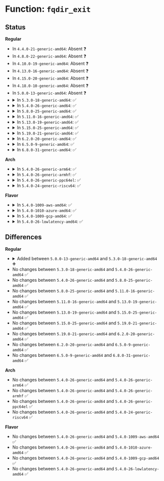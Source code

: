 # Function: <code>fqdir_exit</code>

## Status
<b>Regular</b>
<ul>
<li>
In <code>4.4.0-21-generic-amd64</code>: Absent ❓
</li>
<li>
In <code>4.8.0-22-generic-amd64</code>: Absent ❓
</li>
<li>
In <code>4.10.0-19-generic-amd64</code>: Absent ❓
</li>
<li>
In <code>4.13.0-16-generic-amd64</code>: Absent ❓
</li>
<li>
In <code>4.15.0-20-generic-amd64</code>: Absent ❓
</li>
<li>
In <code>4.18.0-10-generic-amd64</code>: Absent ❓
</li>
<li>
In <code>5.0.0-13-generic-amd64</code>: Absent ❓
</li>
<li>
<details>
<summary>In <code>5.3.0-18-generic-amd64</code>: ✅</summary>

```c
void fqdir_exit(struct fqdir * fqdir)
```

```json
{
  "name": "fqdir_exit",
  "collision_type": "Unique Global",
  "inline_type": "No",
  "funcs": [
    {
      "addr": 18446744071589129664,
      "name": "fqdir_exit",
      "external": true,
      "loc": "net/ipv4/inet_fragment.c:187",
      "file": "net/ipv4/inet_fragment.c",
      "inline": "seen, unknown",
      "caller_inline": [],
      "caller_func": [
        "net/ipv4/ip_fragment.c:ipv4_frags_exit_net",
        "net/ipv6/reassembly.c:ipv6_frags_exit_net"
      ]
    }
  ],
  "symbols": [
    {
      "addr": 18446744071589129664,
      "name": "fqdir_exit",
      "section": ".text",
      "bind": "STB_GLOBAL",
      "size": 84
    }
  ]
}
```
</details>
</li>
<li>
<details>
<summary>In <code>5.4.0-26-generic-amd64</code>: ✅</summary>

```c
void fqdir_exit(struct fqdir * fqdir)
```

```json
{
  "name": "fqdir_exit",
  "collision_type": "Unique Global",
  "inline_type": "No",
  "funcs": [
    {
      "addr": 18446744071589353808,
      "name": "fqdir_exit",
      "external": true,
      "loc": "net/ipv4/inet_fragment.c:187",
      "file": "net/ipv4/inet_fragment.c",
      "inline": "seen, unknown",
      "caller_inline": [],
      "caller_func": [
        "net/ipv4/ip_fragment.c:ipv4_frags_exit_net",
        "net/ipv6/reassembly.c:ipv6_frags_exit_net"
      ]
    }
  ],
  "symbols": [
    {
      "addr": 18446744071589353808,
      "name": "fqdir_exit",
      "section": ".text",
      "bind": "STB_GLOBAL",
      "size": 84
    }
  ]
}
```
</details>
</li>
<li>
<details>
<summary>In <code>5.8.0-25-generic-amd64</code>: ✅</summary>

```c
void fqdir_exit(struct fqdir * fqdir)
```

```json
{
  "name": "fqdir_exit",
  "collision_type": "Unique Global",
  "inline_type": "No",
  "funcs": [
    {
      "addr": 18446744071590334528,
      "name": "fqdir_exit",
      "external": true,
      "loc": "net/ipv4/inet_fragment.c:187",
      "file": "net/ipv4/inet_fragment.c",
      "inline": "seen, unknown",
      "caller_inline": [],
      "caller_func": [
        "net/ipv4/ip_fragment.c:ipv4_frags_exit_net",
        "net/ipv6/reassembly.c:ipv6_frags_exit_net"
      ]
    }
  ],
  "symbols": [
    {
      "addr": 18446744071590334528,
      "name": "fqdir_exit",
      "section": ".text",
      "bind": "STB_GLOBAL",
      "size": 84
    }
  ]
}
```
</details>
</li>
<li>
<details>
<summary>In <code>5.11.0-16-generic-amd64</code>: ✅</summary>

```c
void fqdir_exit(struct fqdir * fqdir)
```

```json
{
  "name": "fqdir_exit",
  "collision_type": "Unique Global",
  "inline_type": "No",
  "funcs": [
    {
      "addr": 18446744071590387264,
      "name": "fqdir_exit",
      "external": true,
      "loc": "net/ipv4/inet_fragment.c:218",
      "file": "net/ipv4/inet_fragment.c",
      "inline": "seen, unknown",
      "caller_inline": [],
      "caller_func": [
        "net/ipv4/ip_fragment.c:ipv4_frags_exit_net",
        "net/ipv6/reassembly.c:ipv6_frags_exit_net"
      ]
    }
  ],
  "symbols": [
    {
      "addr": 18446744071590387264,
      "name": "fqdir_exit",
      "section": ".text",
      "bind": "STB_GLOBAL",
      "size": 84
    }
  ]
}
```
</details>
</li>
<li>
<details>
<summary>In <code>5.13.0-19-generic-amd64</code>: ✅</summary>

```c
void fqdir_exit(struct fqdir * fqdir)
```

```json
{
  "name": "fqdir_exit",
  "collision_type": "Unique Global",
  "inline_type": "No",
  "funcs": [
    {
      "addr": 18446744071590303568,
      "name": "fqdir_exit",
      "external": true,
      "loc": "net/ipv4/inet_fragment.c:218",
      "file": "net/ipv4/inet_fragment.c",
      "inline": "seen, unknown",
      "caller_inline": [],
      "caller_func": [
        "net/ipv4/ip_fragment.c:ipv4_frags_exit_net",
        "net/ipv6/reassembly.c:ipv6_frags_exit_net"
      ]
    }
  ],
  "symbols": [
    {
      "addr": 18446744071590303568,
      "name": "fqdir_exit",
      "section": ".text",
      "bind": "STB_GLOBAL",
      "size": 84
    }
  ]
}
```
</details>
</li>
<li>
<details>
<summary>In <code>5.15.0-25-generic-amd64</code>: ✅</summary>

```c
void fqdir_exit(struct fqdir * fqdir)
```

```json
{
  "name": "fqdir_exit",
  "collision_type": "Unique Global",
  "inline_type": "No",
  "funcs": [
    {
      "addr": 18446744071591090960,
      "name": "fqdir_exit",
      "external": true,
      "loc": "net/ipv4/inet_fragment.c:218",
      "file": "net/ipv4/inet_fragment.c",
      "inline": "seen, unknown",
      "caller_inline": [],
      "caller_func": [
        "net/ipv4/ip_fragment.c:ipv4_frags_exit_net",
        "net/ipv6/reassembly.c:ipv6_frags_exit_net"
      ]
    }
  ],
  "symbols": [
    {
      "addr": 18446744071591090960,
      "name": "fqdir_exit",
      "section": ".text",
      "bind": "STB_GLOBAL",
      "size": 84
    }
  ]
}
```
</details>
</li>
<li>
<details>
<summary>In <code>5.19.0-21-generic-amd64</code>: ✅</summary>

```c
void fqdir_exit(struct fqdir * fqdir)
```

```json
{
  "name": "fqdir_exit",
  "collision_type": "Unique Global",
  "inline_type": "No",
  "funcs": [
    {
      "addr": 18446744071592741760,
      "name": "fqdir_exit",
      "external": true,
      "loc": "net/ipv4/inet_fragment.c:218",
      "file": "net/ipv4/inet_fragment.c",
      "inline": "seen, unknown",
      "caller_inline": [],
      "caller_func": [
        "net/ipv4/ip_fragment.c:ipv4_frags_exit_net",
        "net/ipv6/reassembly.c:ipv6_frags_exit_net"
      ]
    }
  ],
  "symbols": [
    {
      "addr": 18446744071592741760,
      "name": "fqdir_exit",
      "section": ".text",
      "bind": "STB_GLOBAL",
      "size": 96
    }
  ]
}
```
</details>
</li>
<li>
<details>
<summary>In <code>6.2.0-20-generic-amd64</code>: ✅</summary>

```c
void fqdir_exit(struct fqdir * fqdir)
```

```json
{
  "name": "fqdir_exit",
  "collision_type": "Unique Global",
  "inline_type": "No",
  "funcs": [
    {
      "addr": 18446744071594612928,
      "name": "fqdir_exit",
      "external": true,
      "loc": "net/ipv4/inet_fragment.c:219",
      "file": "net/ipv4/inet_fragment.c",
      "inline": "seen, unknown",
      "caller_inline": [],
      "caller_func": [
        "net/ipv4/ip_fragment.c:ipv4_frags_exit_net",
        "net/ipv6/reassembly.c:ipv6_frags_exit_net"
      ]
    }
  ],
  "symbols": [
    {
      "addr": 18446744071594612928,
      "name": "fqdir_exit",
      "section": ".text",
      "bind": "STB_GLOBAL",
      "size": 96
    }
  ]
}
```
</details>
</li>
<li>
<details>
<summary>In <code>6.5.0-9-generic-amd64</code>: ✅</summary>

```c
void fqdir_exit(struct fqdir * fqdir)
```

```json
{
  "name": "fqdir_exit",
  "collision_type": "Unique Global",
  "inline_type": "No",
  "funcs": [
    {
      "addr": 18446744071595004880,
      "name": "fqdir_exit",
      "external": true,
      "loc": "net/ipv4/inet_fragment.c:219",
      "file": "net/ipv4/inet_fragment.c",
      "inline": "seen, unknown",
      "caller_inline": [],
      "caller_func": [
        "net/ipv4/ip_fragment.c:ipv4_frags_exit_net",
        "net/ipv6/reassembly.c:ipv6_frags_exit_net"
      ]
    }
  ],
  "symbols": [
    {
      "addr": 18446744071595004880,
      "name": "fqdir_exit",
      "section": ".text",
      "bind": "STB_GLOBAL",
      "size": 96
    }
  ]
}
```
</details>
</li>
<li>
<details>
<summary>In <code>6.8.0-31-generic-amd64</code>: ✅</summary>

```c
void fqdir_exit(struct fqdir * fqdir)
```

```json
{
  "name": "fqdir_exit",
  "collision_type": "Unique Global",
  "inline_type": "No",
  "funcs": [
    {
      "addr": 18446744071595817552,
      "name": "fqdir_exit",
      "external": true,
      "loc": "net/ipv4/inet_fragment.c:219",
      "file": "net/ipv4/inet_fragment.c",
      "inline": "seen, unknown",
      "caller_inline": [],
      "caller_func": [
        "net/ipv4/ip_fragment.c:ipv4_frags_exit_net",
        "net/ipv6/reassembly.c:ipv6_frags_exit_net"
      ]
    }
  ],
  "symbols": [
    {
      "addr": 18446744071595817552,
      "name": "fqdir_exit",
      "section": ".text",
      "bind": "STB_GLOBAL",
      "size": 96
    }
  ]
}
```
</details>
</li>
</ul>
<b>Arch</b>
<ul>
<li>
<details>
<summary>In <code>5.4.0-26-generic-arm64</code>: ✅</summary>

```c
void fqdir_exit(struct fqdir * fqdir)
```

```json
{
  "name": "fqdir_exit",
  "collision_type": "Unique Global",
  "inline_type": "No",
  "funcs": [
    {
      "addr": 18446603336502994632,
      "name": "fqdir_exit",
      "external": true,
      "loc": "net/ipv4/inet_fragment.c:187",
      "file": "net/ipv4/inet_fragment.c",
      "inline": "seen, unknown",
      "caller_inline": [],
      "caller_func": [
        "net/ipv4/ip_fragment.c:ipv4_frags_exit_net",
        "net/ipv6/reassembly.c:ipv6_frags_exit_net"
      ]
    }
  ],
  "symbols": [
    {
      "addr": 18446603336502994632,
      "name": "fqdir_exit",
      "section": ".text",
      "bind": "STB_GLOBAL",
      "size": 84
    }
  ]
}
```
</details>
</li>
<li>
<details>
<summary>In <code>5.4.0-26-generic-armhf</code>: ✅</summary>

```c
void fqdir_exit(struct fqdir * fqdir)
```

```json
{
  "name": "fqdir_exit",
  "collision_type": "Unique Global",
  "inline_type": "No",
  "funcs": [
    {
      "addr": 3235684436,
      "name": "fqdir_exit",
      "external": true,
      "loc": "net/ipv4/inet_fragment.c:187",
      "file": "net/ipv4/inet_fragment.c",
      "inline": "seen, unknown",
      "caller_inline": [],
      "caller_func": [
        "net/ipv4/ip_fragment.c:ipv4_frags_exit_net",
        "net/ipv6/reassembly.c:ipv6_frags_exit_net"
      ]
    }
  ],
  "symbols": [
    {
      "addr": 3235684436,
      "name": "fqdir_exit",
      "section": ".text",
      "bind": "STB_GLOBAL",
      "size": 80
    }
  ]
}
```
</details>
</li>
<li>
<details>
<summary>In <code>5.4.0-26-generic-ppc64el</code>: ✅</summary>

```c
void fqdir_exit(struct fqdir * fqdir)
```

```json
{
  "name": "fqdir_exit",
  "collision_type": "Unique Global",
  "inline_type": "No",
  "funcs": [
    {
      "addr": 13835058055296683472,
      "name": "fqdir_exit",
      "external": true,
      "loc": "net/ipv4/inet_fragment.c:187",
      "file": "net/ipv4/inet_fragment.c",
      "inline": "seen, unknown",
      "caller_inline": [],
      "caller_func": [
        "net/ipv4/ip_fragment.c:ipv4_frags_exit_net",
        "net/ipv6/reassembly.c:ipv6_frags_exit_net"
      ]
    }
  ],
  "symbols": [
    {
      "addr": 13835058055296683472,
      "name": "fqdir_exit",
      "section": ".text",
      "bind": "STB_GLOBAL",
      "size": 120
    }
  ]
}
```
</details>
</li>
<li>
<details>
<summary>In <code>5.4.0-24-generic-riscv64</code>: ✅</summary>

```c
void fqdir_exit(struct fqdir * fqdir)
```

```json
{
  "name": "fqdir_exit",
  "collision_type": "Unique Global",
  "inline_type": "No",
  "funcs": [
    {
      "addr": 18446743936279070478,
      "name": "fqdir_exit",
      "external": true,
      "loc": "net/ipv4/inet_fragment.c:187",
      "file": "net/ipv4/inet_fragment.c",
      "inline": "seen, unknown",
      "caller_inline": [],
      "caller_func": [
        "net/ipv4/ip_fragment.c:ipv4_frags_exit_net",
        "net/ipv6/reassembly.c:ipv6_frags_exit_net"
      ]
    }
  ],
  "symbols": [
    {
      "addr": 18446743936279070478,
      "name": "fqdir_exit",
      "section": ".text",
      "bind": "STB_GLOBAL",
      "size": 88
    }
  ]
}
```
</details>
</li>
</ul>
<b>Flavor</b>
<ul>
<li>
<details>
<summary>In <code>5.4.0-1009-aws-amd64</code>: ✅</summary>

```c
void fqdir_exit(struct fqdir * fqdir)
```

```json
{
  "name": "fqdir_exit",
  "collision_type": "Unique Global",
  "inline_type": "No",
  "funcs": [
    {
      "addr": 18446744071588959984,
      "name": "fqdir_exit",
      "external": true,
      "loc": "net/ipv4/inet_fragment.c:187",
      "file": "net/ipv4/inet_fragment.c",
      "inline": "seen, unknown",
      "caller_inline": [],
      "caller_func": [
        "net/ipv4/ip_fragment.c:ipv4_frags_exit_net",
        "net/ipv6/reassembly.c:ipv6_frags_exit_net"
      ]
    }
  ],
  "symbols": [
    {
      "addr": 18446744071588959984,
      "name": "fqdir_exit",
      "section": ".text",
      "bind": "STB_GLOBAL",
      "size": 84
    }
  ]
}
```
</details>
</li>
<li>
<details>
<summary>In <code>5.4.0-1010-azure-amd64</code>: ✅</summary>

```c
void fqdir_exit(struct fqdir * fqdir)
```

```json
{
  "name": "fqdir_exit",
  "collision_type": "Unique Global",
  "inline_type": "No",
  "funcs": [
    {
      "addr": 18446744071588671920,
      "name": "fqdir_exit",
      "external": true,
      "loc": "net/ipv4/inet_fragment.c:187",
      "file": "net/ipv4/inet_fragment.c",
      "inline": "seen, unknown",
      "caller_inline": [],
      "caller_func": [
        "net/ipv4/ip_fragment.c:ipv4_frags_exit_net",
        "net/ipv6/reassembly.c:ipv6_frags_exit_net"
      ]
    }
  ],
  "symbols": [
    {
      "addr": 18446744071588671920,
      "name": "fqdir_exit",
      "section": ".text",
      "bind": "STB_GLOBAL",
      "size": 84
    }
  ]
}
```
</details>
</li>
<li>
<details>
<summary>In <code>5.4.0-1009-gcp-amd64</code>: ✅</summary>

```c
void fqdir_exit(struct fqdir * fqdir)
```

```json
{
  "name": "fqdir_exit",
  "collision_type": "Unique Global",
  "inline_type": "No",
  "funcs": [
    {
      "addr": 18446744071589396368,
      "name": "fqdir_exit",
      "external": true,
      "loc": "net/ipv4/inet_fragment.c:187",
      "file": "net/ipv4/inet_fragment.c",
      "inline": "seen, unknown",
      "caller_inline": [],
      "caller_func": [
        "net/ipv4/ip_fragment.c:ipv4_frags_exit_net",
        "net/ipv6/reassembly.c:ipv6_frags_exit_net",
        "net/ipv6/netfilter/nf_conntrack_reasm.c:nf_ct_net_exit"
      ]
    }
  ],
  "symbols": [
    {
      "addr": 18446744071589396368,
      "name": "fqdir_exit",
      "section": ".text",
      "bind": "STB_GLOBAL",
      "size": 84
    }
  ]
}
```
</details>
</li>
<li>
<details>
<summary>In <code>5.4.0-26-lowlatency-amd64</code>: ✅</summary>

```c
void fqdir_exit(struct fqdir * fqdir)
```

```json
{
  "name": "fqdir_exit",
  "collision_type": "Unique Global",
  "inline_type": "No",
  "funcs": [
    {
      "addr": 18446744071589439456,
      "name": "fqdir_exit",
      "external": true,
      "loc": "net/ipv4/inet_fragment.c:187",
      "file": "net/ipv4/inet_fragment.c",
      "inline": "seen, unknown",
      "caller_inline": [],
      "caller_func": [
        "net/ipv4/ip_fragment.c:ipv4_frags_exit_net",
        "net/ipv6/reassembly.c:ipv6_frags_exit_net"
      ]
    }
  ],
  "symbols": [
    {
      "addr": 18446744071589439456,
      "name": "fqdir_exit",
      "section": ".text",
      "bind": "STB_GLOBAL",
      "size": 84
    }
  ]
}
```
</details>
</li>
</ul>

## Differences
<b>Regular</b>
<ul>
<li>
<details>
<summary>Added between <code>5.0.0-13-generic-amd64</code> and <code>5.3.0-18-generic-amd64</code> ➕</summary>

```c
void fqdir_exit(struct fqdir * fqdir)
```
</details>
</li>
<li>
No changes between <code>5.3.0-18-generic-amd64</code> and <code>5.4.0-26-generic-amd64</code> ✅
</li>
<li>
No changes between <code>5.4.0-26-generic-amd64</code> and <code>5.8.0-25-generic-amd64</code> ✅
</li>
<li>
No changes between <code>5.8.0-25-generic-amd64</code> and <code>5.11.0-16-generic-amd64</code> ✅
</li>
<li>
No changes between <code>5.11.0-16-generic-amd64</code> and <code>5.13.0-19-generic-amd64</code> ✅
</li>
<li>
No changes between <code>5.13.0-19-generic-amd64</code> and <code>5.15.0-25-generic-amd64</code> ✅
</li>
<li>
No changes between <code>5.15.0-25-generic-amd64</code> and <code>5.19.0-21-generic-amd64</code> ✅
</li>
<li>
No changes between <code>5.19.0-21-generic-amd64</code> and <code>6.2.0-20-generic-amd64</code> ✅
</li>
<li>
No changes between <code>6.2.0-20-generic-amd64</code> and <code>6.5.0-9-generic-amd64</code> ✅
</li>
<li>
No changes between <code>6.5.0-9-generic-amd64</code> and <code>6.8.0-31-generic-amd64</code> ✅
</li>
</ul>
<b>Arch</b>
<ul>
<li>
No changes between <code>5.4.0-26-generic-amd64</code> and <code>5.4.0-26-generic-arm64</code> ✅
</li>
<li>
No changes between <code>5.4.0-26-generic-amd64</code> and <code>5.4.0-26-generic-armhf</code> ✅
</li>
<li>
No changes between <code>5.4.0-26-generic-amd64</code> and <code>5.4.0-26-generic-ppc64el</code> ✅
</li>
<li>
No changes between <code>5.4.0-26-generic-amd64</code> and <code>5.4.0-24-generic-riscv64</code> ✅
</li>
</ul>
<b>Flavor</b>
<ul>
<li>
No changes between <code>5.4.0-26-generic-amd64</code> and <code>5.4.0-1009-aws-amd64</code> ✅
</li>
<li>
No changes between <code>5.4.0-26-generic-amd64</code> and <code>5.4.0-1010-azure-amd64</code> ✅
</li>
<li>
No changes between <code>5.4.0-26-generic-amd64</code> and <code>5.4.0-1009-gcp-amd64</code> ✅
</li>
<li>
No changes between <code>5.4.0-26-generic-amd64</code> and <code>5.4.0-26-lowlatency-amd64</code> ✅
</li>
</ul>
